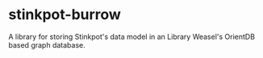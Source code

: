 # stinkpot-burrow

A library for storing Stinkpot's data model in an Library Weasel's OrientDB based graph database.
